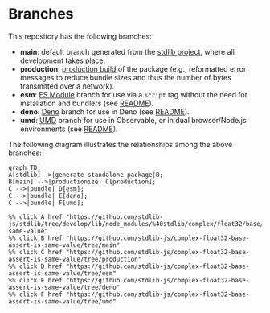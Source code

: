<!--

@license Apache-2.0

Copyright (c) 2022 The Stdlib Authors.

Licensed under the Apache License, Version 2.0 (the "License");
you may not use this file except in compliance with the License.
You may obtain a copy of the License at

    http://www.apache.org/licenses/LICENSE-2.0

Unless required by applicable law or agreed to in writing, software
distributed under the License is distributed on an "AS IS" BASIS,
WITHOUT WARRANTIES OR CONDITIONS OF ANY KIND, either express or implied.
See the License for the specific language governing permissions and
limitations under the License.

-->

# Branches

This repository has the following branches:

-   **main**: default branch generated from the [stdlib project][stdlib-url], where all development takes place.
-   **production**: [production build][production-url] of the package (e.g., reformatted error messages to reduce bundle sizes and thus the number of bytes transmitted over a network).
-   **esm**: [ES Module][esm-url] branch for use via a `script` tag without the need for installation and bundlers (see [README][esm-readme]).
-   **deno**: [Deno][deno-url] branch for use in Deno (see [README][deno-readme]).
-   **umd**: [UMD][umd-url] branch for use in Observable, or in dual browser/Node.js environments (see [README][umd-readme]).

The following diagram illustrates the relationships among the above branches:

```mermaid
graph TD;
A[stdlib]-->|generate standalone package|B;
B[main] -->|productionize| C[production];
C -->|bundle| D[esm];
C -->|bundle| E[deno];
C -->|bundle| F[umd];

%% click A href "https://github.com/stdlib-js/stdlib/tree/develop/lib/node_modules/%40stdlib/complex/float32/base/assert/is-same-value"
%% click B href "https://github.com/stdlib-js/complex-float32-base-assert-is-same-value/tree/main"
%% click C href "https://github.com/stdlib-js/complex-float32-base-assert-is-same-value/tree/production"
%% click D href "https://github.com/stdlib-js/complex-float32-base-assert-is-same-value/tree/esm"
%% click E href "https://github.com/stdlib-js/complex-float32-base-assert-is-same-value/tree/deno"
%% click F href "https://github.com/stdlib-js/complex-float32-base-assert-is-same-value/tree/umd"
```

[stdlib-url]: https://github.com/stdlib-js/stdlib/tree/develop/lib/node_modules/%40stdlib/complex/float32/base/assert/is-same-value
[production-url]: https://github.com/stdlib-js/complex-float32-base-assert-is-same-value/tree/production
[deno-url]: https://github.com/stdlib-js/complex-float32-base-assert-is-same-value/tree/deno
[deno-readme]: https://github.com/stdlib-js/complex-float32-base-assert-is-same-value/blob/deno/README.md
[umd-url]: https://github.com/stdlib-js/complex-float32-base-assert-is-same-value/tree/umd
[umd-readme]: https://github.com/stdlib-js/complex-float32-base-assert-is-same-value/blob/umd/README.md
[esm-url]: https://github.com/stdlib-js/complex-float32-base-assert-is-same-value/tree/esm
[esm-readme]: https://github.com/stdlib-js/complex-float32-base-assert-is-same-value/blob/esm/README.md